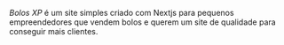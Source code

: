*Bolos XP* é um site simples criado com Nextjs para pequenos empreendedores que vendem bolos e querem um site de qualidade para conseguir mais clientes.